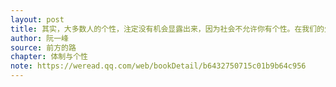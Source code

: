 ```yaml
---
layout: post
title: 其实，大多数人的个性，注定没有机会显露出来，因为社会不允许你有个性。在我们的生命里，服从社会的需要远远重要于服从自己的需要。从根本上看，我们大多数人都彼此相同，是工业社会这部巨大机器上的一个标准化零件罢了。
author: 阮一峰
source: 前方的路
chapter: 体制与个性
note: https://weread.qq.com/web/bookDetail/b6432750715c01b9b64c956
---
```

